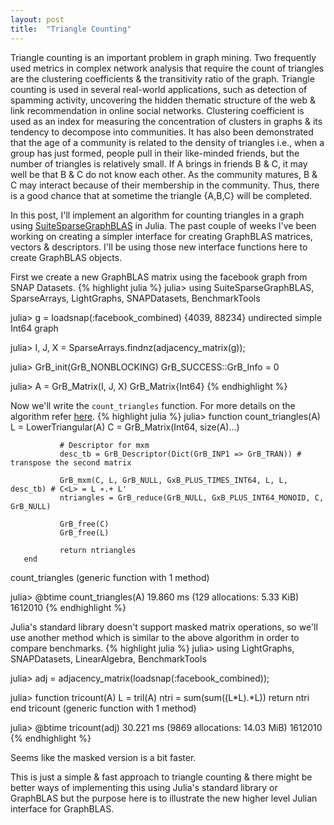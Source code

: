 ```yaml
---
layout: post
title:  "Triangle Counting"
---
```


Triangle counting is an important problem in graph mining. Two frequently used metrics in complex network analysis that require the count of triangles are the clustering coefficients & the transitivity ratio of the graph. Triangle counting is used in several real-world applications, such as detection of spamming activity, uncovering the hidden thematic structure of the web & link recommendation in online social networks.
Clustering coefficient is used as an index for measuring the concentration of clusters in graphs & its tendency to decompose into communities. It has also been demonstrated that the age of a community is related to the density of triangles i.e., when a group has just formed, people pull in their like-minded friends, but the number of triangles is relatively small. If A brings in friends B & C, it may well be that B & C do not know each other. As the community matures, B & C may interact because of their membership in the community. Thus, there is a good chance that at sometime the triangle {A,B,C} will be completed.

In this post, I'll implement an algorithm for counting triangles in a graph using [SuiteSparseGraphBLAS][ssgb] in Julia. The past couple of weeks I've been working on creating a simpler interface for creating GraphBLAS matrices, vectors & descriptors. I'll be using those new interface functions here to create GraphBLAS objects.

First we create a new GraphBLAS matrix using the facebook graph from SNAP Datasets.
{% highlight julia %}
julia> using SuiteSparseGraphBLAS, SparseArrays, LightGraphs, SNAPDatasets, BenchmarkTools

julia> g = loadsnap(:facebook_combined)
{4039, 88234} undirected simple Int64 graph

julia> I, J, X = SparseArrays.findnz(adjacency_matrix(g));

julia> GrB_init(GrB_NONBLOCKING)
GrB_SUCCESS::GrB_Info = 0

julia> A = GrB_Matrix(I, J, X)
GrB_Matrix{Int64}
{% endhighlight %}

Now we'll write the `count_triangles` function. For more details on the algorithm refer [here][KokkosKernels].
{% highlight julia %}
julia> function count_triangles(A)
               L = LowerTriangular(A)
               C = GrB_Matrix(Int64, size(A)...)

               # Descriptor for mxm
               desc_tb = GrB_Descriptor(Dict(GrB_INP1 => GrB_TRAN)) # transpose the second matrix

               GrB_mxm(C, L, GrB_NULL, GxB_PLUS_TIMES_INT64, L, L, desc_tb) # C<L> = L ∗.+ L'
               ntriangles = GrB_reduce(GrB_NULL, GxB_PLUS_INT64_MONOID, C, GrB_NULL)

               GrB_free(C)
               GrB_free(L)

               return ntriangles
       end
count_triangles (generic function with 1 method)

julia> @btime count_triangles(A)
  19.860 ms (129 allocations: 5.33 KiB)
1612010
{% endhighlight %}

Julia's standard library doesn't support masked matrix operations, so we'll use another method which is similar to the above algorithm in order to compare benchmarks.
{% highlight julia %}
julia> using LightGraphs, SNAPDatasets, LinearAlgebra, BenchmarkTools

julia> adj = adjacency_matrix(loadsnap(:facebook_combined));

julia> function tricount(A)
               L = tril(A)
               ntri = sum(sum((L*L).*L))
               return ntri
       end
tricount (generic function with 1 method)

julia> @btime tricount(adj)
  30.221 ms (9869 allocations: 14.03 MiB)
1612010
{% endhighlight %}

Seems like the masked version is a bit faster.

This is just a simple & fast approach to triangle counting & there might be better ways of implementing this using Julia's standard library or GraphBLAS but the purpose here is to illustrate the new higher level Julian interface for GraphBLAS.

[ssgb]:https://github.com/abhinavmehndiratta/SuiteSparseGraphBLAS.jl
[KokkosKernels]:http://faculty.cse.tamu.edu/davis/GraphBLAS_files/Davis_HPEC18.pdf
